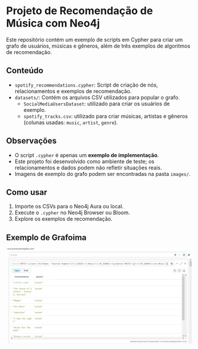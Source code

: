# Projeto de Recomendação de Música com Neo4j

Este repositório contém um exemplo de scripts em Cypher para criar um grafo de usuários, músicas e gêneros, além de três exemplos de algoritmos de recomendação.

## Conteúdo

- `spotify_recommendations.cypher`: Script de criação de nós, relacionamentos e exemplos de recomendação.
- `datasets/`: Contém os arquivos CSV utilizados para popular o grafo.
  - `SocialMediaUsersDataset`: utilizado para criar os usuários de exemplo.
  - `spotify_tracks.csv`: utilizado para criar músicas, artistas e gêneros (colunas usadas: `music`, `artist`, `genre`).

## Observações

- O script `.cypher` é apenas um **exemplo de implementação**.
- Este projeto foi desenvolvido como ambiente de teste; os relacionamentos e dados podem não refletir situações reais.
- Imagens de exemplo do grafo podem ser encontradas na pasta `images/`.

## Como usar

1. Importe os CSVs para o Neo4j Aura ou local.
2. Execute o `.cypher` no Neo4j Browser ou Bloom.
3. Explore os exemplos de recomendação.


## Exemplo de Grafoima
![Visualização do Grafo][def]

[def]: images/Exemplo1.png

